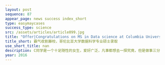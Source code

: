 ```yaml
---
layout: post
sequence: 87
appear_page: news success index_short
type: easymaycases
success_type: science
src: /assets/articles/article099.jpg
title: "Offer|Congratulations on MS in Data science at Columbia University "
title_short: 霸气收割藤校，哥伦比亚大学数据科学专业硕士录取
use_short_title: nan
description: C同学是一个十足随性的女生，爱好广泛，凡事都想去一探究竟，但是做事三分钟热度，容易顾此失彼。在朋友的推荐下，她和易美咨询顾问的聊天开始于她对自身定位的模糊，纠结于研究生该追求学校还是专业排名的问题。在了解过C同学的基本信息和个人能力后，易美团队发现她自身定位模糊的原因在于她对于研究生的申请过程没有清楚的规划，导致她在备考GRE时将全部心思投入到考试准备当中，大意了对于专业课的学习，一学期内绩点险些跌破3.5。
year: 2016
---
```


